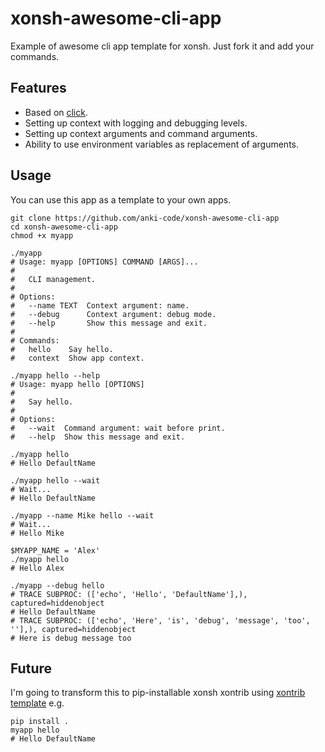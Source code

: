 # xonsh-awesome-cli-app

Example of awesome cli app template for xonsh. Just fork it and add your commands.

## Features

* Based on [click](https://click.palletsprojects.com).
* Setting up context with logging and debugging levels.
* Setting up context arguments and command arguments.
* Ability to use environment variables as replacement of arguments.

## Usage

You can use this app as a template to your own apps.

```xsh
git clone https://github.com/anki-code/xonsh-awesome-cli-app
cd xonsh-awesome-cli-app
chmod +x myapp

./myapp
# Usage: myapp [OPTIONS] COMMAND [ARGS]...
# 
#   CLI management.
# 
# Options:
#   --name TEXT  Context argument: name.
#   --debug      Context argument: debug mode.
#   --help       Show this message and exit.
# 
# Commands:
#   hello    Say hello.
#   context  Show app context.

./myapp hello --help
# Usage: myapp hello [OPTIONS]
# 
#   Say hello.
# 
# Options:
#   --wait  Command argument: wait before print.
#   --help  Show this message and exit.

./myapp hello
# Hello DefaultName

./myapp hello --wait
# Wait...
# Hello DefaultName

./myapp --name Mike hello --wait
# Wait...
# Hello Mike

$MYAPP_NAME = 'Alex'
./myapp hello
# Hello Alex

./myapp --debug hello
# TRACE SUBPROC: (['echo', 'Hello', 'DefaultName'],), captured=hiddenobject
# Hello DefaultName
# TRACE SUBPROC: (['echo', 'Here', 'is', 'debug', 'message', 'too', ''],), captured=hiddenobject
# Here is debug message too
```

## Future

I'm going to transform this to pip-installable xonsh xontrib using [xontrib template](https://github.com/xonsh/xontrib-template) e.g.
```xsh
pip install .
myapp hello
# Hello DefaultName
```
